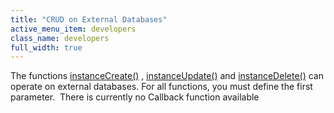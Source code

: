 ```yaml
---
title: "CRUD on External Databases"
active_menu_item: developers
class_name: developers
full_width: true
---
```



The functions [instanceCreate()](../../../../../scripting-apis/client-api/instance-data-functions/instancecreate) , [instanceUpdate()](../../../../../scripting-apis/client-api/instance-data-functions/instancesave) and [instanceDelete()](../../../../../scripting-apis/client-api/instance-data-functions/instancedelete) can operate on external databases. For all functions, you must define the first parameter.  There is currently no Callback function available

